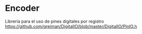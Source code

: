 Encoder
=======

Librería para el uso de pines digitales por registro
https://github.com/greiman/DigitalIO/blob/master/DigitalIO/PinIO.h